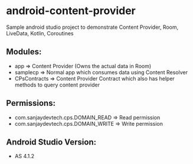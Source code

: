 # android-content-provider

Sample android studio project to demonstrate Content Provider, Room, LiveData, Kotlin, Coroutines

## Modules:
- app => Content Provider (Owns the actual data in Room)
- samplecp => Normal app which consumes data using Content Resolver
- CPsContracts => Content Provider Contract which also has helper methods to query content provider

## Permissions:
- com.sanjaydevtech.cps.DOMAIN_READ => Read permission
- com.sanjaydevtech.cps.DOMAIN_WRITE => Write permission

## Android Studio Version:
- AS 4.1.2
